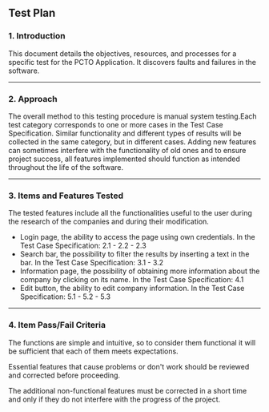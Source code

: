 ﻿## Test Plan

### 1. Introduction

This document details the objectives, resources, and processes for a specific test for the PCTO Application. It discovers faults and failures in the software.

---

### 2. Approach

The overall method to this testing procedure is manual system testing.Each test category corresponds to one or more cases in the Test Case Specification.
Similar functionality and different types of results will be collected in the same category, but in different cases.
Adding new features can sometimes interfere with the functionality of old ones and to ensure project success, all features implemented should function as intended throughout the life of the software.

---

### 3. Items and Features Tested

The tested features include all the functionalities useful to the user during the research of the companies and during their modification.

- Login page, the ability to access the page using own credentials.
In the Test Case Specification: 2.1 - 2.2 - 2.3
- Search bar, the possibility to filter the results by inserting a text in the bar.
In the Test Case Specification: 3.1 - 3.2
- Information page, the possibility of obtaining more information about the company by clicking on its name.
In the Test Case Specification: 4.1
- Edit button, the ability to edit company information.
In the Test Case Specification: 5.1 - 5.2 - 5.3

---

### 4. Item Pass/Fail Criteria

The functions are simple and intuitive, so to consider them functional it will be sufficient that each of them meets expectations.

Essential features that cause problems or don't work should be reviewed and corrected before proceeding.

The additional non-functional features must be corrected in a short time and only if they do not interfere with the progress of the project.
